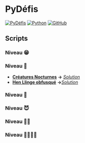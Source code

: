 # PyDéfis

[![PyDéfis](https://img.shields.io/badge/PYDEFIS-6FDA44?style=for-the-badge&logoColor=white)](https://pydefis.callicode.fr) [![Python](https://img.shields.io/badge/python-3670A0?style=for-the-badge&logo=python&logoColor=ffdd54)](https://www.python.org) [![GitHub](https://img.shields.io/badge/github-%23121011.svg?style=for-the-badge&logo=github&logoColor=white)](https://github.com/thinkercat/PyDefis)

## Scripts

### Niveau 😁

### Niveau 🥴

* [**Créatures Nocturnes**](https://pydefis.callicode.fr/defis/C22_VampireSurvivors/txt) **->** [*Solution*](https://github.com/thinkercat/PyDefis/blob/master/CreaturesNocturnes.py)
* [**Hen Llinge obfusqué**](https://pydefis.callicode.fr/defis/C22_Obfuscate01/txt) **->**[*Solution*](https://github.com/thinkercat/PyDefis/blob/master/HenLlingeObfusqué.py)

### Niveau 🤢

### Niveau 😈

### Niveau 🐱‍👤

### Niveau 🐱‍👤🐱‍👤
